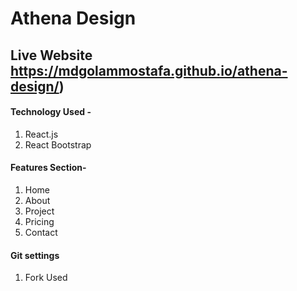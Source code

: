 # Athena Design

## Live Website https://mdgolammostafa.github.io/athena-design/)

#### Technology Used -

1. React.js
2. React Bootstrap

#### Features Section-

1. Home
2. About
3. Project
4. Pricing
5. Contact

#### Git settings

1. Fork Used
